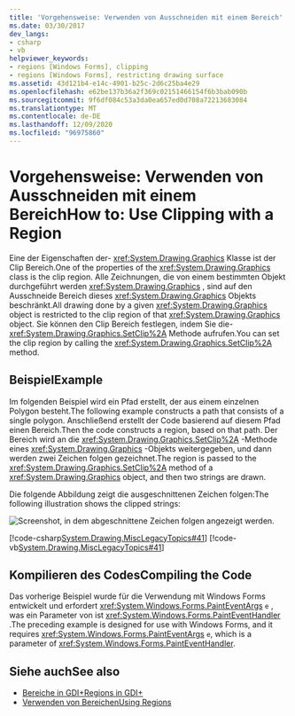 ```yaml
---
title: 'Vorgehensweise: Verwenden von Ausschneiden mit einem Bereich'
ms.date: 03/30/2017
dev_langs:
- csharp
- vb
helpviewer_keywords:
- regions [Windows Forms], clipping
- regions [Windows Forms], restricting drawing surface
ms.assetid: 43d121b4-e14c-4901-b25c-2d6c25ba4e29
ms.openlocfilehash: e62be137b36a2f369c02151466154f6b3bab090b
ms.sourcegitcommit: 9f6df084c53a3da0ea657ed0d708a72213683084
ms.translationtype: MT
ms.contentlocale: de-DE
ms.lasthandoff: 12/09/2020
ms.locfileid: "96975860"
---
```

# <a name="how-to-use-clipping-with-a-region"></a><span data-ttu-id="c818c-102">Vorgehensweise: Verwenden von Ausschneiden mit einem Bereich</span><span class="sxs-lookup"><span data-stu-id="c818c-102">How to: Use Clipping with a Region</span></span>
<span data-ttu-id="c818c-103">Eine der Eigenschaften der- <xref:System.Drawing.Graphics> Klasse ist der Clip Bereich.</span><span class="sxs-lookup"><span data-stu-id="c818c-103">One of the properties of the <xref:System.Drawing.Graphics> class is the clip region.</span></span> <span data-ttu-id="c818c-104">Alle Zeichnungen, die von einem bestimmten Objekt durchgeführt werden <xref:System.Drawing.Graphics> , sind auf den Ausschneide Bereich dieses <xref:System.Drawing.Graphics> Objekts beschränkt.</span><span class="sxs-lookup"><span data-stu-id="c818c-104">All drawing done by a given <xref:System.Drawing.Graphics> object is restricted to the clip region of that <xref:System.Drawing.Graphics> object.</span></span> <span data-ttu-id="c818c-105">Sie können den Clip Bereich festlegen, indem Sie die- <xref:System.Drawing.Graphics.SetClip%2A> Methode aufrufen.</span><span class="sxs-lookup"><span data-stu-id="c818c-105">You can set the clip region by calling the <xref:System.Drawing.Graphics.SetClip%2A> method.</span></span>  
  
## <a name="example"></a><span data-ttu-id="c818c-106">Beispiel</span><span class="sxs-lookup"><span data-stu-id="c818c-106">Example</span></span>  
 <span data-ttu-id="c818c-107">Im folgenden Beispiel wird ein Pfad erstellt, der aus einem einzelnen Polygon besteht.</span><span class="sxs-lookup"><span data-stu-id="c818c-107">The following example constructs a path that consists of a single polygon.</span></span> <span data-ttu-id="c818c-108">Anschließend erstellt der Code basierend auf diesem Pfad einen Bereich.</span><span class="sxs-lookup"><span data-stu-id="c818c-108">Then the code constructs a region, based on that path.</span></span> <span data-ttu-id="c818c-109">Der Bereich wird an die <xref:System.Drawing.Graphics.SetClip%2A> -Methode eines <xref:System.Drawing.Graphics> -Objekts weitergegeben, und dann werden zwei Zeichen folgen gezeichnet.</span><span class="sxs-lookup"><span data-stu-id="c818c-109">The region is passed to the <xref:System.Drawing.Graphics.SetClip%2A> method of a <xref:System.Drawing.Graphics> object, and then two strings are drawn.</span></span>  
  
 <span data-ttu-id="c818c-110">Die folgende Abbildung zeigt die ausgeschnittenen Zeichen folgen:</span><span class="sxs-lookup"><span data-stu-id="c818c-110">The following illustration shows the clipped strings:</span></span>  
  
 ![Screenshot, in dem abgeschnittene Zeichen folgen angezeigt werden.](./media/how-to-use-clipping-with-a-region/clipped-strings-polygon.png)  
  
 [!code-csharp[System.Drawing.MiscLegacyTopics#41](~/samples/snippets/csharp/VS_Snippets_Winforms/System.Drawing.MiscLegacyTopics/CS/Class1.cs#41)]
 [!code-vb[System.Drawing.MiscLegacyTopics#41](~/samples/snippets/visualbasic/VS_Snippets_Winforms/System.Drawing.MiscLegacyTopics/VB/Class1.vb#41)]  
  
## <a name="compiling-the-code"></a><span data-ttu-id="c818c-112">Kompilieren des Codes</span><span class="sxs-lookup"><span data-stu-id="c818c-112">Compiling the Code</span></span>  
 <span data-ttu-id="c818c-113">Das vorherige Beispiel wurde für die Verwendung mit Windows Forms entwickelt und erfordert <xref:System.Windows.Forms.PaintEventArgs> `e` , was ein Parameter von ist <xref:System.Windows.Forms.PaintEventHandler> .</span><span class="sxs-lookup"><span data-stu-id="c818c-113">The preceding example is designed for use with Windows Forms, and it requires <xref:System.Windows.Forms.PaintEventArgs> `e`, which is a parameter of <xref:System.Windows.Forms.PaintEventHandler>.</span></span>  
  
## <a name="see-also"></a><span data-ttu-id="c818c-114">Siehe auch</span><span class="sxs-lookup"><span data-stu-id="c818c-114">See also</span></span>

- [<span data-ttu-id="c818c-115">Bereiche in GDI+</span><span class="sxs-lookup"><span data-stu-id="c818c-115">Regions in GDI+</span></span>](regions-in-gdi.md)
- [<span data-ttu-id="c818c-116">Verwenden von Bereichen</span><span class="sxs-lookup"><span data-stu-id="c818c-116">Using Regions</span></span>](using-regions.md)

